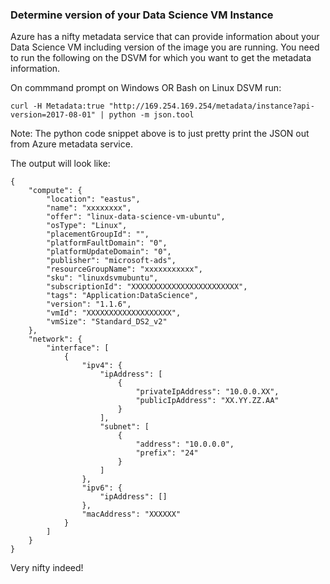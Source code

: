 ### Determine version of your Data Science VM Instance

Azure has a nifty metadata service that can provide information about your Data Science VM including version of the image you are running. You need to run the following on the DSVM for which you want to get the metadata information. 

On commmand prompt on Windows OR Bash on Linux DSVM run:
```
curl -H Metadata:true "http://169.254.169.254/metadata/instance?api-version=2017-08-01" | python -m json.tool
```

Note: The python code snippet above is to just pretty print the JSON out from Azure metadata service. 

The output will look like:

```
{
    "compute": {
        "location": "eastus",
        "name": "xxxxxxxx",
        "offer": "linux-data-science-vm-ubuntu",
        "osType": "Linux",
        "placementGroupId": "",
        "platformFaultDomain": "0",
        "platformUpdateDomain": "0",
        "publisher": "microsoft-ads",
        "resourceGroupName": "xxxxxxxxxxx",
        "sku": "linuxdsvmubuntu",
        "subscriptionId": "XXXXXXXXXXXXXXXXXXXXXXXX",
        "tags": "Application:DataScience",
        "version": "1.1.6",
        "vmId": "XXXXXXXXXXXXXXXXXXX",
        "vmSize": "Standard_DS2_v2"
    },
    "network": {
        "interface": [
            {
                "ipv4": {
                    "ipAddress": [
                        {
                            "privateIpAddress": "10.0.0.XX",
                            "publicIpAddress": "XX.YY.ZZ.AA"
                        }
                    ],
                    "subnet": [
                        {
                            "address": "10.0.0.0",
                            "prefix": "24"
                        }
                    ]
                },
                "ipv6": {
                    "ipAddress": []
                },
                "macAddress": "XXXXXX"
            }
        ]
    }
}
```

Very nifty indeed!
